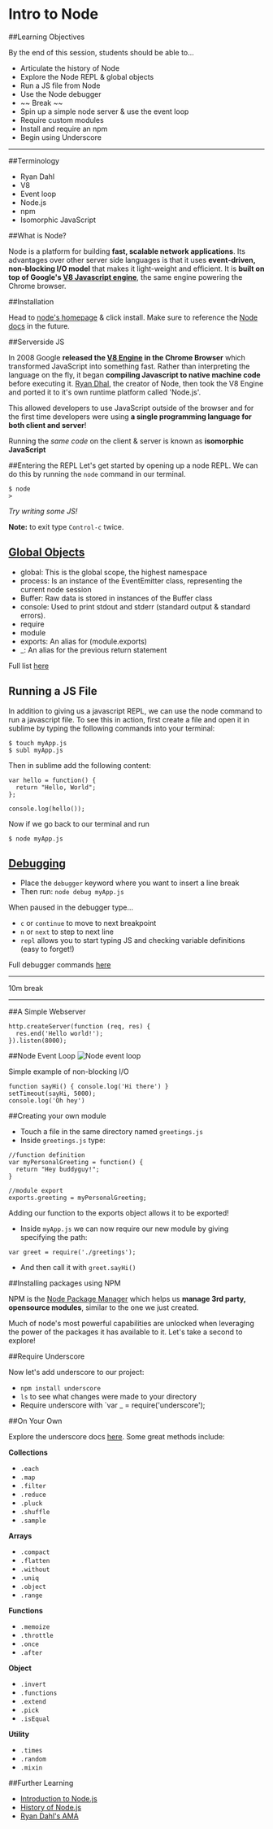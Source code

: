 # Intro to Node 

##Learning Objectives

By the end of this session, students should be able to...

* Articulate the history of Node
* Explore the Node REPL & global objects
* Run a JS file from Node
* Use the Node debugger
* ~~ Break ~~
* Spin up a simple node server & use the event loop
* Require custom modules
* Install and require an npm
* Begin using Underscore

---

##Terminology

* Ryan Dahl
* V8
* Event loop
* Node.js
* npm
* Isomorphic JavaScript


##What is Node?

Node is a platform for building **fast, scalable network applications**. Its advantages over other server side languages is that it uses **event-driven, non-blocking I/O model** that makes it light-weight and efficient. It is **built on top of Google's [V8 Javascript engine](http://en.wikipedia.org/wiki/V8_%28JavaScript_engine%29)**, the same engine powering the Chrome browser.

##Installation

Head to [node's homepage](https://nodejs.org/) & click install. Make sure to reference the [Node docs](https://nodejs.org/api) in the future.

##Serverside JS

In 2008 Google **released the [V8 Engine](http://en.wikipedia.org/wiki/V8_%28JavaScript_engine%29) in the Chrome Browser** which transformed JavaScript into something fast. Rather than interpreting the language on the fly, it began **compiling Javascript to native machine code** before executing it. [Ryan Dhal](), the creator of Node, then took the V8 Engine and ported it to it's own runtime platform called 'Node.js'.

This allowed developers to use JavaScript outside of the browser and for the first time developers were using **a single programming language for both client and server**!

Running the *same code* on the client & server is known as **isomorphic JavaScript**


##Entering the REPL
Let's get started by opening up a node REPL. We can do this by running the `node` command in our terminal. 

```
$ node
>
```
*Try writing some JS!*

**Note:** to exit type `Control-c` twice.

## [Global Objects](https://nodejs.org/api/globals.html#globals_global_objects)



* global: This is the global scope, the highest namespace
* process: Is an instance of the EventEmitter class, representing the current node session
* Buffer: Raw data is stored in instances of the Buffer class
* console: Used to print stdout and stderr (standard output & standard errors).
* require
* module
* exports: An alias for (module.exports)
* _: An alias for the previous return statement

Full list [here](https://nodejs.org/api/globals.html#globals_global_objects)

## Running a JS File

In addition to giving us a javascript REPL, we can use the node command to run a javascript file. To see this in action, first create a file and open it in sublime by typing the following commands into your terminal:

```
$ touch myApp.js
$ subl myApp.js
```
Then in sublime add the following content:

```
var hello = function() {
  return "Hello, World";
};

console.log(hello());
```
Now if we go back to our terminal and run

```
$ node myApp.js
```
	
## [Debugging](https://nodejs.org/api/debugger.html)

* Place the `debugger` keyword where you want to insert a line break
* Then run: `node debug myApp.js`

When paused in the debugger type...

* `c` or `continue` to move to next breakpoint
* `n` or `next` to step to next line
* `repl` allows you to start typing JS and checking variable definitions (easy to forget!)

Full debugger commands [here](https://nodejs.org/api/debugger.html#debugger_commands_reference)

---
10m break

---

##A Simple Webserver

```
http.createServer(function (req, res) {
  res.end('Hello world!');
}).listen(8000);
```

##Node Event Loop
![Node event loop](http://i.stack.imgur.com/YCTgK.png)

Simple example of non-blocking I/O

```
function sayHi() { console.log('Hi there') }
setTimeout(sayHi, 5000);
console.log('Oh hey')
```

##Creating your own module

* Touch a file in the same directory named `greetings.js`
* Inside `greetings.js` type:


```
//function definition
var myPersonalGreeting = function() {
  return "Hey buddyguy!";
}

//module export
exports.greeting = myPersonalGreeting;
```

Adding our function to the exports object allows it to be exported!

* Inside `myApp.js` we can now require our new module by giving specifying the path:

```
var greet = require('./greetings');
```

* And then call it with `greet.sayHi()`

##Installing packages using NPM

NPM is the [Node Package Manager](https://www.npmjs.com/) which helps us **manage 3rd party, opensource modules**, similar to the one we just created.

Much of node's most powerful capabilities are unlocked when leveraging the power of the packages it has available to it. Let's take a second to explore! 

##Require Underscore

Now let's add underscore to our project:

* `npm install underscore`
* `ls` to see what changes were made to your directory
* Require underscore with `var _ = require('underscore');

##On Your Own


Explore the underscore docs [here](http://underscorejs.org/). Some great methods include:

**Collections**

* `.each`
* `.map`
* `.filter`
* `.reduce`
* `.pluck`
* `.shuffle`
* `.sample`

**Arrays**

* `.compact`
* `.flatten`
* `.without`
* `.uniq`
* `.object`
* `.range`

**Functions**

* `.memoize`
* `.throttle`
* `.once`
* `.after`

**Object**

* `.invert`
* `.functions`
* `.extend`
* `.pick`
* `.isEqual`

**Utility**

* `.times`
* `.random`
* `.mixin`

##Further Learning

* [Introduction to Node.js](https://www.youtube.com/watch?v=jo_B4LTHi3I)
* [History of Node.js](https://www.youtube.com/watch?v=SAc0vQCC6UQ)
* [Ryan Dahl's AMA](http://www.reddit.com/r/node/comments/h1m2o/i_am_ryan_dahl_creator_of_nodejs_ama)



<!--Syntax highlighting-->
<script src="http://yandex.st/highlightjs/7.3/highlight.min.js"></script>
<link rel="stylesheet" href="http://yandex.st/highlightjs/7.3/styles/github.min.css">
<script>
  hljs.initHighlightingOnLoad();
</script>



